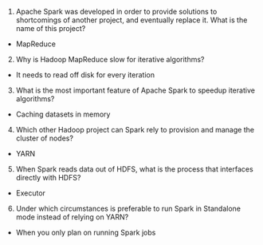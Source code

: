 1. Apache Spark was developed in order to provide solutions to shortcomings of another project, and eventually replace it. What is the name of this project?

- MapReduce

2. Why is Hadoop MapReduce slow for iterative algorithms?

- It needs to read off disk for every iteration

3. What is the most important feature of Apache Spark to speedup iterative algorithms?

- Caching datasets in memory

4. Which other Hadoop project can Spark rely to provision and manage the cluster of nodes?

- YARN

5. When Spark reads data out of HDFS, what is the process that interfaces directly with HDFS?

- Executor

6. Under which circumstances is preferable to run Spark in Standalone mode instead of relying on YARN?

- When you only plan on running Spark jobs
